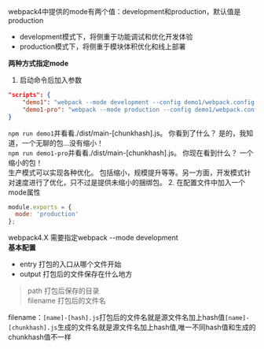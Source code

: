 webpack4中提供的mode有两个值：development和production，默认值是 production
* development模式下，将侧重于功能调试和优化开发体验
* production模式下，将侧重于模块体积优化和线上部署

**两种方式指定mode**
1. 启动命令后加入参数
```json
"scripts": {
    "demo1": "webpack --mode development --config demo1/webpack.config.js --progress",
    "demo1-pro": "webpack --mode production --config demo1/webpack.config.js --progress"
}
```
```npm run demo1```并看看./dist/main-[chunkhash].js。 你看到了什么？ 是的，我知道，一个无聊的包…没有缩小！      
```npm run demo1-pro```并看看./dist/main-[chunkhash].js。  你现在看到什么？ 一个缩小的包！      
生产模式可以实现各种优化。 包括缩小，规模提升等等。另一方面，开发模式针对速度进行了优化，只不过是提供未缩小的捆绑包。
2. 在配置文件中加入一个mode属性
```javascript
module.exports = {
  mode: 'production' 
};
```
webpack4.X 需要指定webpack --mode development   
**基本配置**
* entry 打包的入口从哪个文件开始
* output 打包后的文件保存在什么地方
>path 打包后保存的目录      
>filename 打包后的文件名    

filename：```[name]-[hash].js```打包后的文件名就是源文件名加上hash值```[name]-[chunkhash].js```生成的文件名就是源文件名加上hash值,唯一不同hash值和生成的chunkhash值不一样